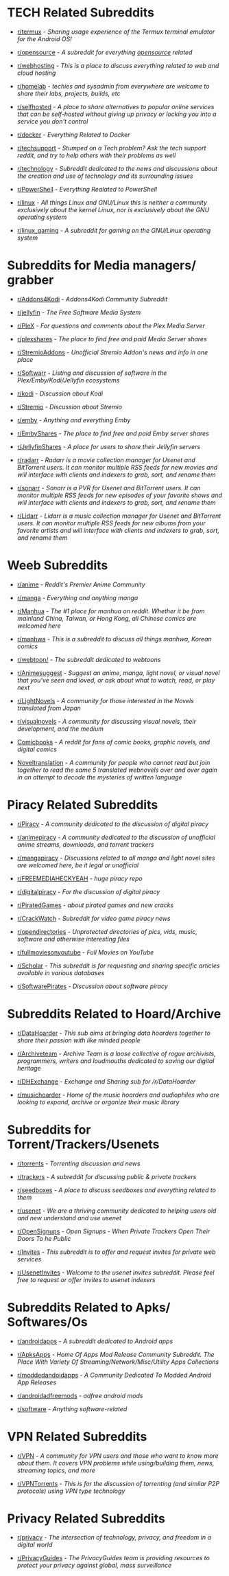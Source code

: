 # TECH Related Subreddits

* [r/termux](https://www.reddit.com/r/termux) - *Sharing usage experience of the Termux terminal emulator for the Android OS!*

* [r/opensource](https://www.reddit.com/r/opensource) - *A subreddit for everything [opensource](http://en.wikipedia.org/wiki/Open_source) related*

* [r/webhosting](https://www.reddit.com/r/webhosting) - *This is a place to discuss everything related to web and cloud hosting*

* [r/homelab](https://www.reddit.com/r/homelab/) - *techies and sysadmin from everywhere are welcome to share their labs, projects, builds, etc*

* [r/selfhosted](https://www.reddit.com/r/selfhosted) - *A place to share alternatives to popular online services that can be self-hosted without giving up privacy or locking you into a service you don't control*

* [r/docker](https://www.reddit.com/r/docker) - *Everything Related to Docker*

* [r/techsupport](https://www.reddit.com/r/techsupport) - *Stumped on a Tech problem? Ask the tech support reddit, and try to help others with their problems as well*

* [r/technology](https://www.reddit.com/r/technology) - *Subreddit dedicated to the news and discussions about the creation and use of technology and its surrounding issues*

* [r/PowerShell](https://www.reddit.com/r/PowerShell) - *Everything Realated to PowerShell*

* [r/linux](https://www.reddit.com/r/linux) - *All things Linux and GNU/Linux  this is neither a community exclusively about the kernel Linux, nor is exclusively about the GNU operating system*

* [r/linux_gaming](https://www.reddit.com/r/linux_gaming/) - *A subreddit for gaming on the GNU/Linux operating system*


# Subreddits for Media managers/ grabber

* [r/Addons4Kodi](https://www.reddit.com/r/Addons4Kodi) - *Addons4Kodi Community Subreddit*

* [r/jellyfin](https://www.reddit.com/r/jellyfin) - *The Free Software Media System*

* [r/PleX](https://www.reddit.com/r/PleX) - *For questions and comments about the Plex Media Server*

* [r/plexshares](https://www.reddit.com/r/plexshares) - *The place to find free and paid Media Server shares*

* [r/StremioAddons](https://www.reddit.com/r/StremioAddons) - *Unofficial Stremio Addon's news and info in one place*

* [r/Softwarr](https://www.reddit.com/r/Softwarr) - *Listing and discussion of software in the Plex/Emby/Kodi/Jellyfin ecosystems*

* [r/kodi](https://www.reddit.com/r/kodi) - *Discussion about Kodi*

* [r/Stremio](https://www.reddit.com/r/Stremio) - *Discussion about Stremio*

* [r/emby](https://www.reddit.com/r/emby) - *Anything and everything Emby*

* [r/EmbyShares](https://www.reddit.com/r/EmbyShares) - *The place to find free and paid Emby server shares*

* [r/JellyfinShares](https://www.reddit.com/r/JellyfinShares) - *A place for users to share their Jellyfin servers*

* [r/radarr](https://www.reddit.com/r/radarr) - *Radarr is a movie collection manager for Usenet and BitTorrent users. It can monitor multiple RSS feeds for new movies and will interface with clients and indexers to grab, sort, and rename them*

* [r/sonarr](https://www.reddit.com/r/sonarr) - *Sonarr is a PVR for Usenet and BitTorrent users. It can monitor multiple RSS feeds for new episodes of your favorite shows and will interface with clients and indexers to grab, sort, and rename them*

* [r/Lidarr](https://www.reddit.com/r/Lidarr/) - *Lidarr is a music collection manager for Usenet and BitTorrent users. It can monitor multiple RSS feeds for new albums from your favorite artists and will interface with clients and indexers to grab, sort, and rename them*


# Weeb Subreddits

* [r/anime](https://www.reddit.com/r/anime) - *Reddit's Premier Anime Community*

* [r/manga](https://www.reddit.com/r/manga/) - *Everything and anything manga*

* [r/Manhua](https://www.reddit.com/r/Manhua/) - *The #1 place for manhua on reddit. Whether it be from mainland China, Taiwan, or Hong Kong, all Chinese comics are welcomed here*

* [r/manhwa](https://www.reddit.com/r/manhwa/) - *This is a subreddit to discuss all things manhwa, Korean comics*

* [r/webtoon/](https://www.reddit.com/r/webtoons/) - *The subreddit dedicated to webtoons*

* [r/Animesuggest](https://www.reddit.com/r/Animesuggest/) - *Suggest an anime, manga, light novel, or visual novel that you've seen and loved, or ask about what to watch, read, or play next*

* [r/LightNovels](https://www.reddit.com/r/LightNovels/) - *A community for those interested in the Novels translated from Japan*

* [r/visualnovels](https://www.reddit.com/r/visualnovels/) - *A community for discussing visual novels, their development, and the medium*

* [Comicbooks](https://www.reddit.com/r/comicbooks/) - *A reddit for fans of comic books, graphic novels, and digital comics*

* [Noveltranslation](https://reddit.com/r/noveltranslations/) - *A community for people who cannot read but join together to read the same 5 translated webnovels over and over again in an attempt to decode the mysteries of written language*


# Piracy Related Subreddits

* [r/Piracy](https://www.reddit.com/r/Piracy) - *A community dedicated to the discussion of digital piracy*

* [r/animepiracy](https://www.reddit.com/r/animepiracy) - *A community dedicated to the discussion of unofficial anime streams, downloads, and torrent trackers*

* [r/mangapiracy](https://www.reddit.com/r/mangapiracy/) - *Discussions related to all manga and light novel sites are welcomed here, be it legal or unofficial*

* [r/FREEMEDIAHECKYEAH](https://www.reddit.com/r/FREEMEDIAHECKYEAH) - *huge piracy repo*

* [r/digitalpiracy](https://www.reddit.com/r/digitalpiracy) - *For the discussion of digital piracy*

* [r/PiratedGames](https://www.reddit.com/r/PiratedGames/) - *about pirated games and new cracks*

* [r/CrackWatch](https://www.reddit.com/r/CrackWatch) - *Subreddit for video game piracy news*

* [r/opendirectories](https://www.reddit.com/r/opendirectories) - *Unprotected directories of pics, vids, music, software and otherwise interesting files*

* [r/fullmoviesonyoutube](https://www.reddit.com/r/fullmoviesonyoutube) - *Full Movies on YouTube*

* [r/Scholar](https://www.reddit.com/r/Scholar/) - *This subreddit is for requesting and sharing specific articles available in various databases*

* [r/SoftwarePirates](https://www.reddit.com/r/SoftwarePirates) - *Discussion about software piracy*


# Subreddits Related to Hoard/Archive

* [r/DataHoarder](https://www.reddit.com/r/DataHoarder) - *This sub aims at bringing data hoarders together to share their passion with like minded people*

* [r/Archiveteam](https://www.reddit.com/r/Archiveteam) - *Archive Team is a loose collective of rogue archivists, programmers, writers and loudmouths dedicated to saving our digital heritage*

* [r/DHExchange](https://www.reddit.com/r/DHExchange) - *Exchange and Sharing sub for /r/DataHoarder*

* [r/musichoarder](https://www.reddit.com/r/musichoarder) - *Home of the music hoarders and audiophiles who are looking to expand, archive or organize their music library*

# Subreddits for Torrent/Trackers/Usenets

* [r/torrents](https://www.reddit.com/r/torrents) - *Torrenting discussion and news*

* [r/trackers](https://www.reddit.com/r/trackers/) - *A subreddit for discussing public & private trackers*

* [r/seedboxes](https://www.reddit.com/r/seedboxes) - *A place to discuss seedboxes and everything related to them*

* [r/usenet](https://www.reddit.com/r/usenet) - *We are a thriving community dedicated to helping users old and new understand and use usenet*

* [r/OpenSignups](https://www.reddit.com/r/OpenSignups) - *Open Signups - When Private Trackers Open Their Doors To he Public*

* [r/Invites](https://www.reddit.com/r/Invites) - *This subreddit is to offer and request invites for private web services*

* [r/UsenetInvites](https://www.reddit.com/r/UsenetInvites) - *Welcome to the usenet invites subreddit. Please feel free to request or offer invites to usenet indexers*


# Subreddits Related to Apks/ Softwares/Os

* [r/androidapps](https://www.reddit.com/r/androidapps) - *A subreddit dedicated to Android apps*

* [r/ApksApps](https://www.reddit.com/r/ApksApps) - *Home Of Apps Mod Release Community Subreddit. The Place With Variety Of Streaming/Network/Misc/Utility Apps Collections*

* [r/moddedandoidapps](https://www.reddit.com/r/moddedandoidapps) - *A Community Dedicated To Modded Android App Releases*

* [r/androidadfreemods](https://www.reddit.com/r/androidadfreemods) - *adfree android mods*

* [r/software](https://www.reddit.com/r/software) - *Anything software-related*


# VPN Related Subreddits
 
* [r/VPN](https://www.reddit.com/r/VPN) - *A community for VPN users and those who want to know more about them. It covers VPN problems while using/building them, news, streaming topics, and more*

* [r/VPNTorrents](https://www.reddit.com/r/VPNTorrents) - *This is for the discussion of torrenting (and similar P2P protocols) using VPN type technology*

# Privacy Related Subreddits

* [r/privacy](https://www.reddit.com/r/privacy) - *The intersection of technology, privacy, and freedom in a digital world*

* [r/PrivacyGuides](https://www.reddit.com/r/PrivacyGuides/) - *The PrivacyGuides team is providing resources to protect your privacy against global, mass surveillance*
